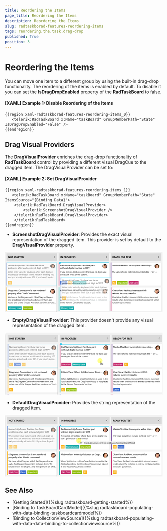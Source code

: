 ```yaml
---
title: Reordering the Items
page_title: Reordering the Items
description: Reordering the Items
slug: radtaskborad-features-reordering-items
tags: reordering,the,task,drag-drop
published: True
position: 3
---
```


# Reordering the Items

You can move one item to a different group by using the built-in drag-drop functionality. The reordering of the items is enabled by default. To disable it you can set the __IsDragDropEnabled__ property of the __RadTaskBoard__ to false.

#### __[XAML] Example 1: Disable Reordering of the Items__
	{{region xaml-radtaskborad-features-reordering-items_0}}
	   <telerik:RadTaskBoard x:Name="taskBoard" GroupMemberPath="State" IsDragDropEnabled="False" />
	{{endregion}}
	
## Drag Visual Providers

The __DragVisualProvider__ enriches the drag-drop functionality of __RadTaskBoard__ control by providing a different visual DragCue to the dragged item. The DragVisualProvider can be set to:

#### __[XAML] Example 2: Set DragVisualProvider__
	{{region xaml-radtaskborad-features-reordering-items_1}}
	   <telerik:RadTaskBoard x:Name="taskBoard" GroupMemberPath="State" ItemsSource="{Binding Data}">
		<telerik:RadTaskBoard.DragVisualProvider>
			<telerik:ScreenshotDragVisualProvider />
		</telerik:RadTaskBoard.DragVisualProvider>
	    </telerik:RadTaskBoard>
	{{endregion}}

* __ScreenshotDragVisualProvider__: Provides the exact visual representation of the dragged item. This provider is set by default to the __DragVisualProvider__ property.

![radtaskborad features dragdrop 1](images/taskboard-screenshot-drag-visual.PNG)

* __EmptyDragVisualProvider__: This provider doesn't provide any visual representation of the dragged item.

![radtaskborad features dragdrop 2](images/taskboard-empty-drag-visual.PNG)

* __DefaultDragVisualProvider__: Provides the string representation of the dragged item.

![radtaskborad features dragdrop 3](images/taskboard-defaultstring-drag-visual.PNG)

## See Also
 * [Getting Started]({%slug radtaskboard-getting-started%})
 * [Binding to TaskBoardCardModel]({%slug radtaskboard-populating-with-data-binding-taskboardcardmodel%})
 * [Binding to CollectionViewSource]({%slug radtaskboard-populating-with-data-data-binding-to-collectionviewsource%})

